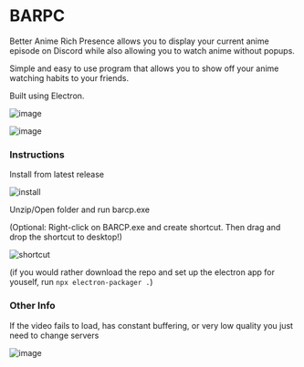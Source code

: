 # BARPC

Better Anime Rich Presence allows you to display your current anime episode on Discord while also allowing you to watch anime without popups. 

Simple and easy to use program that allows you to show off your anime watching habits to your friends. 

Built using Electron.

![image](https://github.com/copypastin/barpc-dev/assets/102574887/880b3823-b328-4d20-8466-4e5cfbb19944)

![image](https://github.com/copypastin/barpc-dev/assets/102574887/b4b48109-3e59-45c7-bc3c-464dd7d3ff14)


### Instructions
Install from latest release

![install](https://github.com/copypastin/barpc-dev/assets/102574887/962a2615-839f-4c92-97a2-37d5fec5657b)

Unzip/Open folder and run barcp.exe

(Optional: Right-click on BARCP.exe and create shortcut. Then drag and drop the shortcut to desktop!)

![shortcut](https://github.com/copypastin/barpc-dev/assets/102574887/9f7c097d-c768-4b03-b96a-ddacab9be707)

(if you would rather download the repo and set up the electron app for youself, run `npx electron-packager .`)



### Other Info

If the video fails to load, has constant buffering, or very low quality you just need to change servers

![image](https://github.com/copypastin/barpc-dev/assets/102574887/5045a0f8-e04c-4e7c-a086-7e2f55b1b44d)
